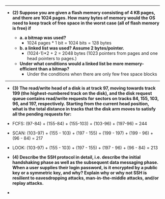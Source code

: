 ------------------------------------------------------
* **(2) Suppose you are given a flash memory consisting of 4 KB pages, and there are 1024 pages. How many bytes of memory would the OS need to keep track of free space in the worst case (all of flash memory is free) if**

  * **a. a bitmap was used?**
    - 1024 pages * 1 bit = 1024 bits = 128 bytes
  * **b. a linked list was used? Assume 2 bytes/pointer.**
    - (1024-1)*2 + 2 = 2048 bytes (1023 pointers from pages and one head pointers to pages.)
  * **Under what conditions would a linked list be more memory-efficient than a bitmap?**
    - Under the conditions when there are only few free space blocks
  
------------------------------------------------------
* **(3) The read/write head of a disk is at track 97, moving towards track 199 (the highest-numbered track on the disk), and the disk request queue contains read/write requests for sectors on tracks 84, 155, 103, 96, and 197, respectively. Starting from the current head position, what is the total distance in tracks that the disk arm moves to satisfy all the pending requests for:**
 * FCFS: (97-84) + (155-84) + (155-103) + (103-96) + (197-96) = 244
 * SCAN: (103-97) + (155 - 103) + (197 - 155) + (199 - 197) + (199 - 96) + (96 - 84) = 217
 * LOOK: (103-97) + (155 - 103) + (197 - 155) + (197 - 96) + (96 - 84) = 213
 
* **(4) Describe the SSH protocol in detail, i.e. describe the initial handshaking phase as well as the subsequent data messaging phase. When a user supplies their login password, is it encrypted by a public key or a symmetric key, and why? Explain why or why not SSH is resilient to eavesdropping attacks, man-in-the-middle attacks, and/or replay attacks.**
* 
